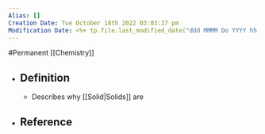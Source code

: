 ```yaml
---
Alias: []
Creation Date: Tue October 18th 2022 03:03:37 pm 
Modification Date: <%+ tp.file.last_modified_date("ddd MMMM Do YYYY hh:mm:ss a") %>
---
```

#Permanent [[Chemistry]]

- ## Definition
	- Describes why [[Solid|Solids]] are 
- ## Reference